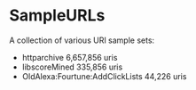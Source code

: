 # SampleURLs
A collection of various URI sample sets:
- httparchive 6,657,856 uris
- libscoreMined 335,856 uris
- OldAlexa:Fourtune:AddClickLists 44,226 uris
